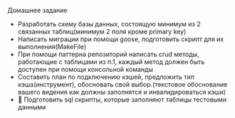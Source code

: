 Домашнее задание
- Разработать схему базы данных, состоящую минимум из 2 связанных таблиц(минимум 2 поля кроме primary key)
- Написать миграции при помощи goose, подготовить скрипт для их выполнения(MakeFile)
- При помощи паттерна репозиторий написать crud методы, работающие с таблицами из п.1, каждый метод должен быть доступен при помощи консольной команды
- Составить план по подключению кэшей, предложить тип кэша(инструмент), обосновать свой выбор.(текстовое обоснование вашего видения как должны заполнятся и инвалидироваться кэши)
- 💎 Подготовить sql скрипты, которые заполняют таблицы тестовыми данными
